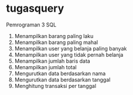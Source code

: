 # tugasquery
Pemrograman 3 SQL
1. Menampilkan barang paling laku
2. Menampilkan barang paling mahal
3. Menampilkan user yang belanja paling banyak
4. Menampilkan user yang tidak pernah belanja
5. Menampilkan jumlah baris data
6. Menampilkan jumlah total
7. Mengurutkan data berdasarkan nama
8. Mengurutkan data berdasarkan tanggal
9. Menghitung transaksi per tanggal
